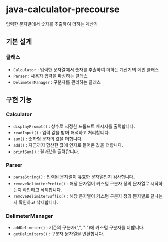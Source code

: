 # java-calculator-precourse

입력한 문자열에서 숫자를 추출하여 더하는 계산기

## 기본 설계

### 클래스

- `Calculator` : 입력한 문자열에서 숫자를 추출하여 더하는 계산기의 메인 클래스
- `Parser` : 사용자 입력을 파싱하는 클래스
- `DelimeterManager` : 구분자를 관리하는 클래스

## 구현 기능

### Calculator

- `displayPrompt()` : 상수로 지정한 프롬프트 메시지를 출력합니다.
- `readInput()` : 입력 값을 받아 해석하고 처리합니다.
- `sum()` : 숫자형 문자의 값을 더합니다.
- `add()` : 지금까지 합산한 값에 인자로 들어온 값을 더합니다.
- `printSum()` : 결과값을 출력합니다.

### Parser

- `parseString()` : 입력된 문자열이 유효한 문자열인지 검사합니다.
- `removeDelimiterPrefix()` : 해당 문자열이 커스텀 구분자 정의 문자열로 시작하는지 확인하고 삭제합니다.
- `removeDelimiterSuffix()` : 해당 문자열이 커스텀 구분자 정의 문자열로 끝나는지 확인하고 삭제합니다.

### DelimeterManager

- `addDelimeter()` : 기존의 구분자(",", ":")에 커스텀 구분자를 더합니다.
- `getDelimiters()` : 구분자 문자열을 반환합니다.